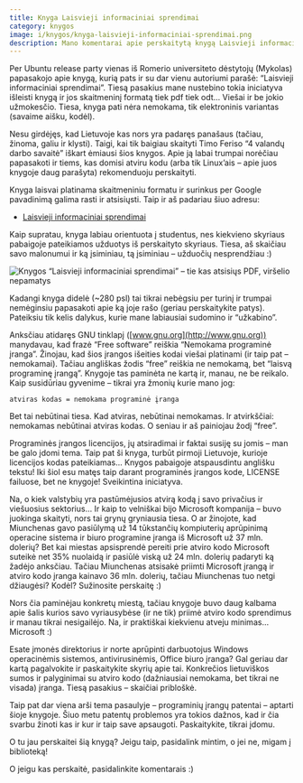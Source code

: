 ```yaml
---
title: Knyga Laisvieji informaciniai sprendimai
category: knygos
image: i/knygos/knyga-laisvieji-informaciniai-sprendimai.png
description: Mano komentarai apie perskaitytą knygą Laisvieji informaciniai sprendimai.
---
```


Per Ubuntu release party vienas iš Romerio universiteto dėstytojų (Mykolas) papasakojo apie knygą, kurią pats ir su dar vienu autoriumi parašė: “Laisvieji informaciniai sprendimai”. Tiesą pasakius mane nustebino tokia iniciatyva išleisti knygą ir jos skaitmeninį formatą tiek pdf tiek odt... Viešai ir be jokio užmokesčio. Tiesa, knyga pati nėra nemokama, tik elektroninis variantas (savaime aišku, kodėl).

Nesu girdėjęs, kad Lietuvoje kas nors yra padaręs panašaus (tačiau, žinoma, galiu ir klysti). Taigi, kai tik baigiau skaityti Timo Feriso “4 valandų darbo savaitė” iškart ėmiausi šios knygos. Apie ją labai trumpai norėčiau papasakoti ir tiems, kas domisi atviru kodu (arba tik Linux’ais – apie juos knygoje daug parašyta) rekomenduoju perskaityti.

Knyga laisvai platinama skaitmeniniu formatu ir surinkus per Google pavadinimą galima rasti ir atsisiųsti. Taip ir aš padariau šiuo adresu:

-   [Laisvieji informaciniai sprendimai](http://lab.sif.mruni.eu/~kazarinas/books/LIS/)

Kaip supratau, knyga labiau orientuota į studentus, nes kiekvieno skyriaus pabaigoje pateikiamos užduotys iš perskaityto skyriaus. Tiesa, aš skaičiau savo malonumui ir ką įsiminiau, tą įsiminiau – užduočių nesprendžiau :)

![Knygos “Laisvieji informaciniai sprendimai” – tie kas atsisiųs PDF, viršelio nepamatys](/i/laisvieji_informaciniai_sprendimai.jpg)

Kadangi knyga didelė (~280 psl) tai tikrai nebėgsiu per turinį ir trumpai nemėginsiu papasakoti apie ką joje rašo (geriau perskaitykite patys). Pateiksiu tik kelis dalykus, kurie mane labiausiai sudomino ir “užkabino”.

Anksčiau atidaręs GNU tinklapį ([www.gnu.org](http://www.gnu.org)) manydavau, kad frazė “Free software” reiškia “Nemokama programinė įranga”. Žinojau, kad šios įrangos išeities kodai viešai platinami (ir taip pat – nemokamai). Tačiau angliškas žodis “free” reiškia ne nemokamą, bet “laisvą programinę įrangą”. Knygoje tas paminėta ne kartą ir, manau, ne be reikalo. Kaip susidūriau gyvenime – tikrai yra žmonių kurie mano jog:

    atviras kodas = nemokama programinė įranga

Bet tai nebūtinai tiesa. Kad atviras, nebūtinai nemokamas. Ir atvirkščiai: nemokamas nebūtinai atviras kodas. O seniau ir aš painiojau žodį “free”.

Programinės įrangos licencijos, jų atsiradimai ir faktai susiję su jomis – man be galo įdomi tema. Taip pat ši knyga, turbūt pirmoji Lietuvoje, kurioje licencijos kodas pateikiamas... Knygos pabaigoje atspausdintu anglišku tekstu! Iki šiol esu matęs taip darant programinės įrangos kode, LICENSE failuose, bet ne knygoje! Sveikintina iniciatyva.

Na, o kiek valstybių yra pastūmėjusios atvirą kodą į savo privačius ir viešuosius sektorius… Ir kaip to velniškai bijo Microsoft kompanija – buvo juokinga skaityti, nors tai grynų gryniausia tiesa. O ar žinojote, kad Miunchenas gavo pasiūlymą už 14 tūkstančių kompiuterių aprūpinimą operacine sistema ir biuro programine įranga iš Microsoft už 37 mln. dolerių? Bet kai miestas apsisprendė pereiti prie atviro kodo Microsoft suteikė net 35% nuolaidą ir pasiūlė viską už 24 mln. dolerių padaryti ką žadėjo anksčiau. Tačiau Miunchenas atsisakė priimti Microsoft įrangą ir atviro kodo įranga kainavo 36 mln. dolerių, tačiau Miunchenas tuo netgi džiaugėsi? Kodėl? Sužinosite perskaitę :)

Nors čia paminėjau konkretų miestą, tačiau knygoje buvo daug kalbama apie šalis kurios savo vyriausybėse (ir ne tik) priimė atviro kodo sprendimus ir manau tikrai nesigailėjo. Na, ir praktiškai kiekvienu atveju minimas… Microsoft :)

Esate įmonės direktorius ir norte aprūpinti darbuotojus Windows operacinėmis sistemos, antivirusinėmis, Office biuro įranga? Gal geriau dar kartą pagalvokite ir paskaitykite skyrių apie tai. Konkrečios lietuviškos sumos ir palyginimai su atviro kodo (dažniausiai nemokama, bet tikrai ne visada) įranga. Tiesą pasakius – skaičiai pribloškė.

Taip pat dar viena arši tema pasaulyje – programinių įrangų patentai – aptarti šioje knygoje. Šiuo metu patentų problemos yra tokios dažnos, kad ir čia svarbu žinoti kas ir kur ir taip save apsaugoti. Paskaitykite, tikrai įdomu.

O tu jau perskaitei šią knygą? Jeigu taip, pasidalink mintim, o jei ne, migam į biblioteką!

O jeigu kas perskaitė, pasidalinkite komentarais :)
